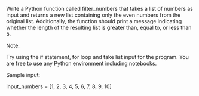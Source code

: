 Write a Python function called filter_numbers that takes a list of numbers as input and returns a new list containing only the even numbers from the original list. Additionally, the function should print a message indicating whether the length of the resulting list is greater than, equal to, or less than 5.

Note:

   Try using the if statement, for loop and take list input for the program. You are free to use any Python environment including notebooks.

Sample input:

   input_numbers = [1, 2, 3, 4, 5, 6, 7, 8, 9, 10]